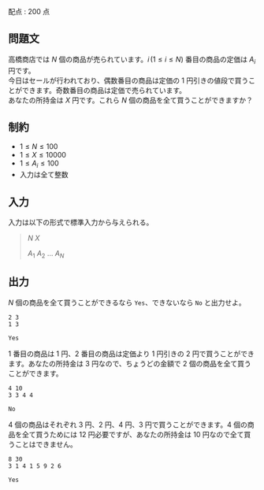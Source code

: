 配点 : $200$ 点

## 問題文

高橋商店では $N$ 個の商品が売られています。$i\, (1 \leq i \leq N)$ 番目の商品の定価は $A_i$ 円です。<br>
今日はセールが行われており、偶数番目の商品は定価の $1$ 円引きの値段で買うことができます。奇数番目の商品は定価で売られています。<br>
あなたの所持金は $X$ 円です。これら $N$ 個の商品を全て買うことができますか？

## 制約

- $1 \leq N \leq 100$
- $1 \leq X \leq 10000$
- $1 \leq A_i \leq 100$
- 入力は全て整数

## 入力

入力は以下の形式で標準入力から与えられる。

> $N$ $X$
> 
> $A_1$ $A_2$ $\ldots$ $A_N$

## 出力

$N$ 個の商品を全て買うことができるなら `Yes`、できないなら `No` と出力せよ。

```input1
2 3
1 3
```

```output1
Yes
```

$1$ 番目の商品は $1$ 円、$2$ 番目の商品は定価より $1$ 円引きの $2$ 円で買うことができます。あなたの所持金は $3$ 円なので、ちょうどの金額で $2$ 個の商品を全て買うことができます。

```input2
4 10
3 3 4 4
```

```output2
No
```

$4$ 個の商品はそれぞれ $3$ 円、$2$ 円、$4$ 円、$3$ 円で買うことができます。$4$ 個の商品を全て買うためには $12$ 円必要ですが、あなたの所持金は $10$ 円なので全て買うことはできません。

```input3
8 30
3 1 4 1 5 9 2 6
```

```output3
Yes
```